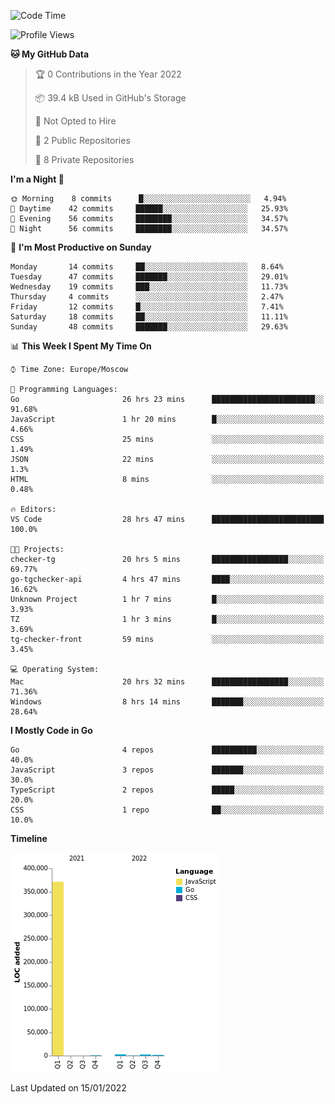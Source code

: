 <!--START_SECTION:waka-->
![Code Time](http://img.shields.io/badge/Code%20Time-111%20hrs%2015%20mins-blue)

![Profile Views](http://img.shields.io/badge/Profile%20Views-0-blue)

**🐱 My GitHub Data** 

> 🏆 0 Contributions in the Year 2022
 > 
> 📦 39.4 kB Used in GitHub's Storage 
 > 
> 🚫 Not Opted to Hire
 > 
> 📜 2 Public Repositories 
 > 
> 🔑 8 Private Repositories  
 > 
**I'm a Night 🦉** 

```text
🌞 Morning    8 commits      █░░░░░░░░░░░░░░░░░░░░░░░░   4.94% 
🌆 Daytime    42 commits     ██████░░░░░░░░░░░░░░░░░░░   25.93% 
🌃 Evening    56 commits     ████████░░░░░░░░░░░░░░░░░   34.57% 
🌙 Night      56 commits     ████████░░░░░░░░░░░░░░░░░   34.57%

```
📅 **I'm Most Productive on Sunday** 

```text
Monday       14 commits     ██░░░░░░░░░░░░░░░░░░░░░░░   8.64% 
Tuesday      47 commits     ███████░░░░░░░░░░░░░░░░░░   29.01% 
Wednesday    19 commits     ███░░░░░░░░░░░░░░░░░░░░░░   11.73% 
Thursday     4 commits      ░░░░░░░░░░░░░░░░░░░░░░░░░   2.47% 
Friday       12 commits     █░░░░░░░░░░░░░░░░░░░░░░░░   7.41% 
Saturday     18 commits     ██░░░░░░░░░░░░░░░░░░░░░░░   11.11% 
Sunday       48 commits     ███████░░░░░░░░░░░░░░░░░░   29.63%

```


📊 **This Week I Spent My Time On** 

```text
⌚︎ Time Zone: Europe/Moscow

💬 Programming Languages: 
Go                       26 hrs 23 mins      ███████████████████████░░   91.68% 
JavaScript               1 hr 20 mins        █░░░░░░░░░░░░░░░░░░░░░░░░   4.66% 
CSS                      25 mins             ░░░░░░░░░░░░░░░░░░░░░░░░░   1.49% 
JSON                     22 mins             ░░░░░░░░░░░░░░░░░░░░░░░░░   1.3% 
HTML                     8 mins              ░░░░░░░░░░░░░░░░░░░░░░░░░   0.48%

🔥 Editors: 
VS Code                  28 hrs 47 mins      █████████████████████████   100.0%

🐱‍💻 Projects: 
checker-tg               20 hrs 5 mins       █████████████████░░░░░░░░   69.77% 
go-tgchecker-api         4 hrs 47 mins       ████░░░░░░░░░░░░░░░░░░░░░   16.62% 
Unknown Project          1 hr 7 mins         █░░░░░░░░░░░░░░░░░░░░░░░░   3.93% 
TZ                       1 hr 3 mins         █░░░░░░░░░░░░░░░░░░░░░░░░   3.69% 
tg-checker-front         59 mins             ░░░░░░░░░░░░░░░░░░░░░░░░░   3.45%

💻 Operating System: 
Mac                      20 hrs 32 mins      █████████████████░░░░░░░░   71.36% 
Windows                  8 hrs 14 mins       ███████░░░░░░░░░░░░░░░░░░   28.64%

```

**I Mostly Code in Go** 

```text
Go                       4 repos             ██████████░░░░░░░░░░░░░░░   40.0% 
JavaScript               3 repos             ███████░░░░░░░░░░░░░░░░░░   30.0% 
TypeScript               2 repos             █████░░░░░░░░░░░░░░░░░░░░   20.0% 
CSS                      1 repo              ██░░░░░░░░░░░░░░░░░░░░░░░   10.0%

```


**Timeline**

![Chart not found](https://raw.githubusercontent.com/jeezft/jeezft/main/charts/bar_graph.png) 


 Last Updated on 15/01/2022
<!--END_SECTION:waka-->
